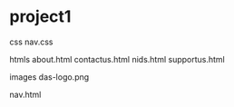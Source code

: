 # project1
css
  nav.css

htmls
  about.html
  contactus.html
  nids.html
  supportus.html

images
  das-logo.png

nav.html
  
